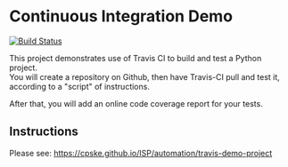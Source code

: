 Continuous Integration Demo
============================
[![Build Status](https://app.travis-ci.com/natchanon-space/demo-pyci.svg?branch=master)](https://app.travis-ci.com/natchanon-space/demo-pyci)


This project demonstrates use of Travis CI to build and test a Python project.  
You will create a repository on Github, then have Travis-CI pull and test it,
according to a "script" of instructions.

After that, you will add an online code coverage report for your tests.

## Instructions

Please see: https://cpske.github.io/ISP/automation/travis-demo-project

